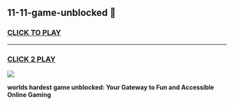 
## 11-11-game-unblocked 👋
<h3>
<a href="https://premium.freeplayer.one?title=11-11-game-unblocked&ref=14F">CLICK TO PLAY</a></h3>
<hr>

<h3>
<a href="https://premium.freeplayer.one?title=11-11-game-unblocked&ref=14F">CLICK 2 PLAY</a>
  
</h3>

<a href="https://premium.freeplayer.one?title=11-11-game-unblocked&ref=12F/"><img src="https://clearcache.store/games.png"></a>


**worlds hardest game unblocked: Your Gateway to Fun and Accessible Online Gaming**
